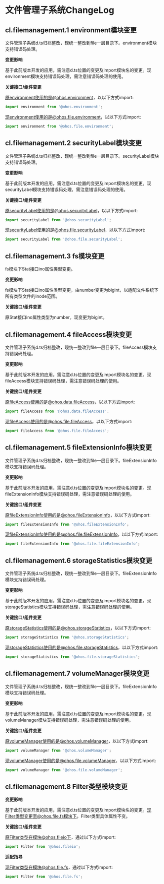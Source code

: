 # 文件管理子系统ChangeLog

## cl.filemanagement.1 environment模块变更

文件管理子系统d.ts归档整改，现统一整改到file一层目录下。environment模块支持错误码处理。

**变更影响**

基于此前版本开发的应用，需注意d.ts位置的变更及import模块名的变更。现environment模块支持错误码处理，需注意错误码处理的使用。

**关键接口/组件变更**

原environment使用的是@ohos.environment，以以下方式import:

```js
import environment from '@ohos.environment';
```

现environment使用的是@ohos.file.environment，以以下方式import:

```js
import environment from '@ohos.file.environment';
```

## cl.filemanagement.2 securityLabel模块变更

文件管理子系统d.ts归档整改，现统一整改到file一层目录下。securityLabel模块支持错误码处理。

**变更影响**

基于此前版本开发的应用，需注意d.ts位置的变更及import模块名的变更。现securityLabel模块支持错误码处理，需注意错误码处理的使用。

**关键接口/组件变更**

原securityLabel使用的是@ohos.securityLabel，以以下方式import:

```js
import securityLabel from '@ohos.securityLabel';
```

现securityLabel使用的是@ohos.file.securityLabel，以以下方式import:

```js
import securityLabel from '@ohos.file.securityLabel';
```

## cl.filemanagement.3 fs模块变更

fs模块下Stat接口ino属性类型变更。

**变更影响**

fs模块下Stat接口ino属性类型变更，由number变更为bigint，以适配文件系统下所有类型文件的inode范围。

**关键接口/组件变更**

原Stat接口ino属性类型为number，现变更为bigint。

## cl.filemanagement.4 fileAccess模块变更

文件管理子系统d.ts归档整改，现统一整改到file一层目录下。fileAccess模块支持错误码处理。

**变更影响**

基于此前版本开发的应用，需注意d.ts位置的变更及import模块名的变更。现fileAccess模块支持错误码处理，需注意错误码处理的使用。

**关键接口/组件变更**

原fileAccess使用的是@ohos.data.fileAccess，以以下方式import:

```js
import fileAccess from '@ohos.data.fileAccess';
```

现fileAccess使用的是@ohos.file.fileAccess，以以下方式import:

```js
import fileAccess from '@ohos.file.fileAccess';
```

## cl.filemanagement.5 fileExtensionInfo模块变更

文件管理子系统d.ts归档整改，现统一整改到file一层目录下。fileExtensionInfo模块支持错误码处理。

**变更影响**

基于此前版本开发的应用，需注意d.ts位置的变更及import模块名的变更。现fileExtensionInfo模块支持错误码处理，需注意错误码处理的使用。

**关键接口/组件变更**

原fileExtensionInfo使用的是@ohos.fileExtensionInfo，以以下方式import:

```js
import fileExtensionInfo from '@ohos.fileExtensionInfo';
```

现fileExtensionInfo使用的是@ohos.file.fileExtensionInfo，以以下方式import:

```js
import fileExtensionInfo from '@ohos.file.fileExtensionInfo';
```

## cl.filemanagement.6 storageStatistics模块变更

文件管理子系统d.ts归档整改，现统一整改到file一层目录下。fileExtensionInfo模块支持错误码处理。

**变更影响**

基于此前版本开发的应用，需注意d.ts位置的变更及import模块名的变更。现storageStatistics模块支持错误码处理，需注意错误码处理的使用。

**关键接口/组件变更**

原storageStatistics使用的是@ohos.storageStatistics，以以下方式import:

```js
import storageStatistics from '@ohos.storageStatistics';
```

现storageStatistics使用的是@ohos.file.storageStatistics，以以下方式import:

```js
import storageStatistics from '@ohos.file.storageStatistics';
```

## cl.filemanagement.7 volumeManager模块变更

文件管理子系统d.ts归档整改，现统一整改到file一层目录下。fileExtensionInfo模块支持错误码处理。

**变更影响**

基于此前版本开发的应用，需注意d.ts位置的变更及import模块名的变更。现volumeManager模块支持错误码处理，需注意错误码处理的使用。

**关键接口/组件变更**

原volumeManager使用的是@ohos.volumeManager，以以下方式import:

```js
import volumeManager from '@ohos.volumeManager';
```

现volumeManager使用的是@ohos.file.volumeManager，以以下方式import:

```js
import volumeManager from '@ohos.file.volumeManager';
```

## cl.filemanagement.8 Filter类型模块变更

**变更影响**

基于此前版本开发的应用，需注意d.ts位置的变更及import模块名的变更。现Filter类型变更至@ohos.file.fs模块下。Filter类型具体属性不变。

**关键接口/组件变更**

原Filter类型在模块@ohos.fileio下，通过以下方式import:

```js
import Filter from '@ohos.fileio';
```

**适配指导**

现Filter类型在模块@ohos.file.fs，通过以下方式import:

```js
import Filter from '@ohos.file.fs';
```
